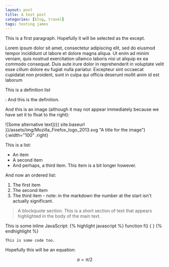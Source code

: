```yaml
---
layout: post
title: A test post
categories: [blog, travel]
tags: testing james
---
```


This is a first paragraph. Hopefully it will be selected as the except.

Lorem ipsum dolor sit amet, consectetur adipiscing elit, sed do eiusmod tempor incididunt ut labore et dolore magna aliqua. Ut enim ad minim veniam, quis nostrud exercitation ullamco laboris nisi ut aliquip ex ea commodo consequat. Duis aute irure dolor in reprehenderit in voluptate velit esse cillum dolore eu fugiat nulla pariatur. Excepteur sint occaecat cupidatat non proident, sunt in culpa qui officia deserunt mollit anim id est laborum

This is a definition list

: And this is the definition.

And this is an image (although it may not appear immediately because we have
set it to float to the right):

![Some alternative text]({{ site.baseurl }}/assets/img/Mozilla_Firefox_logo_2013.svg "A title for the image"){:width="100" .right}

This is a list:
- An item
- A second item
- And perhaps, a third item. This item is a bit longer however.

And now an ordered list:
1. The first item
1. The second item
1. The third item - note: in the markdown the number at the start isn't actually
significant.

> A blockquote section. This is a short section of text that appears highlighted
in the body of the main text.

This is some inline JavaScript:
{% highlight javascript %}
function f() {
}
{% endhighlight %}



```javascript}
This is some code too.
```



Hopefully this will be an equation:

$$ a = \pi / 2 $$